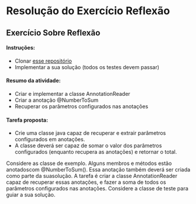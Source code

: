 # Resolução do Exercício Reflexão

## Exercício Sobre Reflexão

#### Instruções:

* Clonar [esse repositório](https://github.com/phillima/exercicio-reflexao)
* Implementar a sua solução (todos os testes devem passar)

#### Resumo da atividade:
* Criar e implementar a classe AnnotationReader
* Criar a anotação @NumberToSum
* Recuperar os parâmetros configurados nas anotações

#### Tarefa proposta:
- Crie uma classe java capaz de recuperar e extrair parâmetros configurados em anotações.
- A classe deverá ser capaz de somar o valor dos parâmetros configurados (enquanto recupera as anotações) e retornar o total.
<p> Considere as classe de exemplo. Alguns membros e métodos estão anotadoscom @NumberToSum(). Essa anotação também deverá ser criada como parte da suasolução. A tarefa é criar a classe AnnotationReader capaz de recuperar essas anotações, e fazer a soma de todos os parâmetros configurados nas anotações. Considere a classe de teste  para guiar a sua solução.</p>


